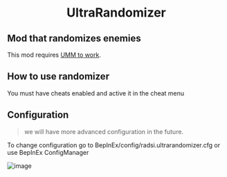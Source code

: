 <h1 align="center">
UltraRandomizer
</h1>

## Mod that randomizes enemies
This mod requires [UMM to work](https://github.com/Temperz87/ultra-mod-manager/tags).

## How to use randomizer
You must have cheats enabled and active it in the cheat menu

## Configuration
> we will have more advanced configuration in the future.

To change configuration go to BepInEx/config/radsi.ultrarandomizer.cfg or use BepInEx ConfigManager

![image](https://github.com/radsi/Ultrakill-Randomizer/blob/main/image.PNG)
